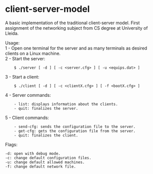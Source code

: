 # client-server-model
A basic implementation of the traditional client-server model. First assignment of the networking subject from CS degree at University of Lleida.

Usage:    
  1 - Open one terminal for the server and as many terminals as desired clients on a Linux machine.              
  2 - Start the server: 
        
        $ ./server [ -d ] [ -c <server.cfg> ] [ -u <equips.dat> ]                
  3 - Start a client:     
  
        $ ./client [ -d ] [ -c <clientX.cfg> ] [ -f <bootX.cfg> ]    
  4 - Server commands:
  
        - list: displays information about the clients.    
        - quit: finalizes the server.    
  5 - Client commands:
  
        - send-cfg: sends the configuration file to the server.    
        - get-cfg: gets the configuration file from the server.    
        - quit: finalizes the client.    

Flags:

    -d: open with debug mode.
    -c: change default configuration files.
    -u: change default allowed machines.
    -f: change default network file.
